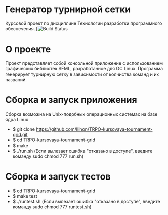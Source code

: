 # Генератор турнирной сетки

Курсовой проект по дисциплине Технологии разработки программного обеспечения.
[![Build Status](https://travis-ci.org/Ilihon/TRPO-kursovaya-tournament-grid.svg?branch=develop)

# О проекте
Проект представляет собой консольной приложение с использованием графических библиотек SFML, разработанное для OC Linux. 
Программа генерирует турнирную сетку в зависимости от колчиства команд и их названий.

# Сборка и запуск приложения

   Сборка возможна на Unix-подобных операционных системах на базе ядра Linux
   * $ git clone https://github.com/Ilihon/TRPO-kursovaya-tournament-grid.git
   * $ cd TRPO-kursovaya-tournament-grid
   * $ make
   * $ ./run.sh (Если вылезает ошибка "отказано в доступе", введите команду sudo chmod 777 run.sh)
# Сборка и запуск тестов
   * $ cd TRPO-kursovaya-tournament-grid
   * $ make test
   * $ ./runtest.sh (Если вылезает ошибка "отказано в доступе", введите команду sudo chmod 777 runtest.sh)
